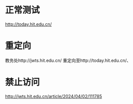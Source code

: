 # 正常测试
http://today.hit.edu.cn/
# 重定向
教务处http://jwts.hit.edu.cn/
重定向至http://today.hit.edu.cn/、
# 禁止访问
http://jwts.hit.edu.cn/article/2024/04/02/111785
